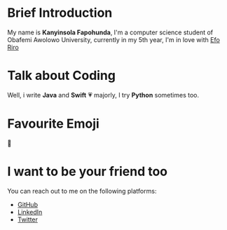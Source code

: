 # Brief Introduction

My name is **Kanyinsola Fapohunda**, I'm a computer science student of Obafemi Awolowo University, currently in my 5th year, I'm in love with [Efo Riro](http://www.allnigerianrecipes.com/soups/efo-riro.html) 

# Talk about Coding

Well, i write **Java** and **Swift**  💗 majorly, I try **Python** sometimes too.

# Favourite Emoji

🤨

# I want to be your friend too

You can reach out to me on the following platforms: 

- [GitHub](https://github.com/codedentwickler)
- [LinkedIn](https://www.linkedin.com/in/kanyinsolafapohunda/)
- [Twitter](https://twitter.com/kanyinsola_f)
